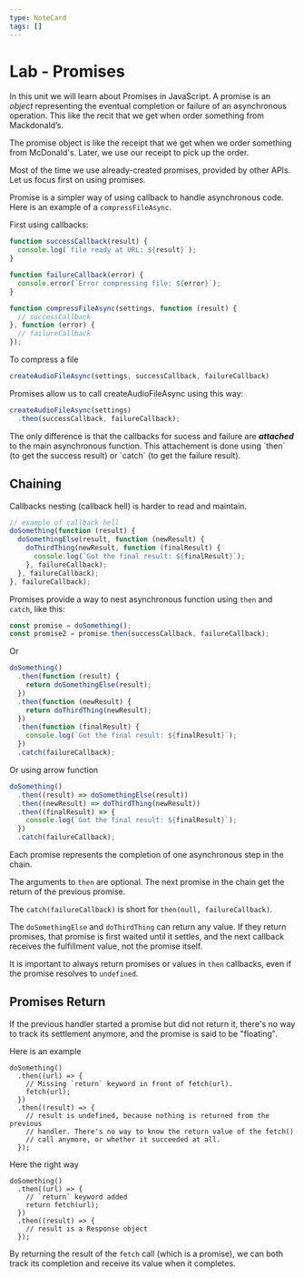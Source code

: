 ```yaml
---
type: NoteCard
tags: []
---
```


# Lab - Promises

In this unit we will learn about Promises in JavaScript. A promise is an *object* representing the eventual completion or failure of an asynchronous operation. This like the recit that we get when order something from Mackdonald’s.

The promise object is like the receipt that we get when we order something from McDonald's. Later, we use our receipt to pick up the order.

Most of the time we use already-created promises, provided by other APIs. Let us focus first on using promises.

Promise is a simpler way of using callback to handle asynchronous code. Here is an example of a `compressFileAsync`.

First using callbacks:

```js
function successCallback(result) {
  console.log(`file ready at URL: ${result}`);
}

function failureCallback(error) {
  console.error(`Error compressing file: ${error}`);
}

function compressFileAsync(settings, function (result) {
  // successCallback
}, function (error) {
  // failureCallback
});
```

To compress a file

```js
createAudioFileAsync(settings, successCallback, failureCallback)
```

Promises allow us to call createAudioFileAsync using this way:

```js
createAudioFileAsync(settings)
  .then(successCallback, failureCallback);
```

The only difference is that the callbacks for sucess and failure are ***attached*** to the main asynchronous function. This attachement is done using \`then\` (to get the success result) or \`catch\` (to get the failure result).

## Chaining

Callbacks nesting (callback hell) is harder to read and maintain.

```js
// example of callback hell
doSomething(function (result) {
  doSomethingElse(result, function (newResult) {
    doThirdThing(newResult, function (finalResult) {
      console.log(`Got the final result: ${finalResult}`);
    }, failureCallback);
  }, failureCallback);
}, failureCallback);
```

Promises provide a way to nest asynchronous function using `then` and `catch`, like this:

```js
const promise = doSomething();
const promise2 = promise.then(successCallback, failureCallback);
```

Or

```js
doSomething()
  .then(function (result) {
    return doSomethingElse(result);
  })
  .then(function (newResult) {
    return doThirdThing(newResult);
  })
  .then(function (finalResult) {
    console.log(`Got the final result: ${finalResult}`);
  })
  .catch(failureCallback);
```

Or using arrow function

```js
doSomething()
  .then((result) => doSomethingElse(result))
  .then((newResult) => doThirdThing(newResult))
  .then((finalResult) => {
    console.log(`Got the final result: ${finalResult}`);
  })
  .catch(failureCallback);
```

Each promise represents the completion of one asynchronous step in the chain.

The arguments to `then` are optional. The next promise in the chain get the return of the previous promise.

The `catch(failureCallback)` is short for `then(null, failureCallback)`.

The `doSomethingElse` and `doThirdThing` can return any value. If they return promises, that promise is first waited until it settles, and the next callback receives the fulfillment value, not the promise itself.

It is important to always return promises or values in `then` callbacks, even if the promise resolves to `undefined`.

## Promises Return

If the previous handler started a promise but did not return it, there's no way to track its settlement anymore, and the promise is said to be "floating".

Here is an example

    doSomething()
      .then((url) => {
        // Missing `return` keyword in front of fetch(url).
        fetch(url);
      })
      .then((result) => {
        // result is undefined, because nothing is returned from the previous
        // handler. There's no way to know the return value of the fetch()
        // call anymore, or whether it succeeded at all.
      });

Here the right way

    doSomething()
      .then((url) => {
        // `return` keyword added
        return fetch(url);
      })
      .then((result) => {
        // result is a Response object
      });

By returning the result of the `fetch` call (which is a promise), we can both track its completion and receive its value when it completes.
